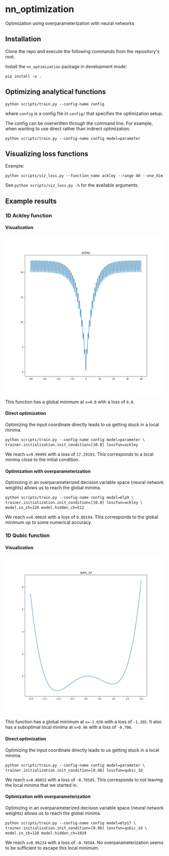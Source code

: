 # nn_optimization
Optimization using overparameterization with neural networks

## Installation

Clone the repo and execute the following commands from the repository's root.

Install the `nn_optimization` package in development mode:
```
pip install -e .
```

## Optimizing analytical functions

```
python scripts/train.py --config-name config
```
where `config` is a config file in `config/` that specifies the optimization setup.

The config can be overwritten through the command line. For example, when wanting to use
direct rather than indirect optimization:

```
python scripts/train.py --config-name config model=parameter
```

## Visualizing loss functions

Example:
```
python scripts/viz_loss.py --function_name ackley --range 40 --one_dim
```

See `python scripts/viz_loss.py -h` for the available arguments.

## Example results

### 1D Ackley function

#### Visualization

<img src="figures/ackley_1d.png" alt=“ackley_1d” width="500.0" height="500.0">

This function has a global minimum at `x=0.0` with a loss of `0.0`.

#### Direct optimization

Optimizing the input coordinate directly leads to us getting stuck in a local minima.

```
python scripts/train.py --config-name config model=parameter \
trainer.initialization.init_condition=[10.0] lossfun=ackley
```

We reach `x=9.99495` with a loss of `17.29193`. This corresponds to a local minima close
to the initial condition.

#### Optimization with overparameterization

Optimizing in an overparameterized decision variable space (neural network weights)
allows us to reach the global minima.

```
python scripts/train.py --config-name config model=mlp9 \
trainer.initialization.init_condition=[10.0] lossfun=ackley \
model.in_ch=128 model.hidden_ch=512
```

We reach `x=0.00026` with a loss of `0.00104`. This corresponds to the global minimum
up to some numerical accuracy.

### 1D Qubic function

#### Visualization

<img src="figures/qubic_1d.png" alt=“qubic_1d” width="500.0" height="500.0">

This function has a global minimum at `x=-1.036` with a loss of `-1.305`. It also has
a suboptimal local minima at `x=0.96` with a loss of `-0.706`. 

#### Direct optimization

Optimizing the input coordinate directly leads to us getting stuck in a local minima.

```
python scripts/train.py --config-name config model=parameter \
trainer.initialization.init_condition=[0.96] lossfun=qubic_1d
```

We reach `x=0.96015` with a loss of `-0.70585`. This corresponds to not leaving the
local minima that we started in.

#### Optimization with overparameterization

Optimizing in an overparameterized decision variable space (neural network weights)
allows us to reach the global minima.

```
python scripts/train.py --config-name config model=mlp17 \
trainer.initialization.init_condition=[0.96] lossfun=qubic_1d \
model.in_ch=128 model.hidden_ch=1024
```

We reach `x=0.96234` with a loss of `-0.70584`. No overparameterization seems to be
sufficient to escape this local minimum.
